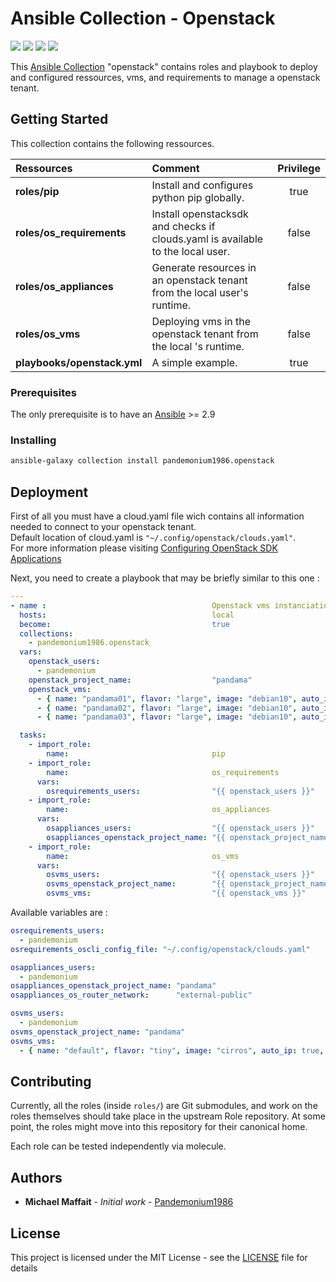 # Ansible Collection - Openstack

![](https://img.shields.io/github/release/Pandemonium1986/ansible-collection-openstack.svg)
![](https://img.shields.io/github/repo-size/Pandemonium1986/ansible-collection-openstack.svg)
![](https://img.shields.io/github/release-date/Pandemonium1986/ansible-collection-openstack.svg)
![](https://img.shields.io/github/license/Pandemonium1986/ansible-collection-openstack.svg)

This [Ansible Collection](https://docs.ansible.com/ansible/latest/user_guide/collections_using.html) "openstack" contains roles and playbook to deploy and configured ressources, vms, and requirements to manage a openstack tenant.

## Getting Started

This collection contains the following ressources.

| Ressources                  | Comment                                                                        | Privilege |
| :-------------------------- | :----------------------------------------------------------------------------- | :-------: |
| **roles/pip**               | Install and configures python pip globally.                                    |    true   |
| **roles/os_requirements**   | Install openstacksdk and checks if clouds.yaml is available to the local user. |   false   |
| **roles/os_appliances**     | Generate resources in an openstack tenant from the local user's runtime.       |   false   |
| **roles/os_vms**            | Deploying vms in the openstack tenant from the local 's runtime.               |   false   |
| **playbooks/openstack.yml** | A simple example.                                                              |    true   |

### Prerequisites

The only prerequisite is to have an [Ansible](https://docs.ansible.com/ansible/latest/installation_guide/index.html) >= 2.9

### Installing

```sh
ansible-galaxy collection install pandemonium1986.openstack
```

## Deployment

First of all you must have a cloud.yaml file wich contains all information needed to connect to your openstack tenant.  
Default location of cloud.yaml is `"~/.config/openstack/clouds.yaml"`.  
For more information please visiting [Configuring OpenStack SDK Applications](https://docs.openstack.org/openstacksdk/latest/user/config/configuration.html)  

Next, you need to create a playbook that may be briefly similar to this one :

```yaml
---
- name :                                     Openstack vms instanciation
  hosts:                                     local
  become:                                    true
  collections:
    - pandemonium1986.openstack
  vars:
    openstack_users:
      - pandemonium
    openstack_project_name:                  "pandama"
    openstack_vms:
      - { name: "pandama01", flavor: "large", image: "debian10", auto_ip: true, delete_fip: true, volume_size: 30 }
      - { name: "pandama02", flavor: "large", image: "debian10", auto_ip: true, delete_fip: true, volume_size: 30 }
      - { name: "pandama03", flavor: "large", image: "debian10", auto_ip: true, delete_fip: true, volume_size: 30 }

  tasks:
    - import_role:
        name:                                pip
    - import_role:
        name:                                os_requirements
      vars:
        osrequirements_users:                "{{ openstack_users }}"
    - import_role:
        name:                                os_appliances
      vars:
        osappliances_users:                  "{{ openstack_users }}"
        osappliances_openstack_project_name: "{{ openstack_project_name }}"
    - import_role:
        name:                                os_vms
      vars:
        osvms_users:                         "{{ openstack_users }}"
        osvms_openstack_project_name:        "{{ openstack_project_name }}"
        osvms_vms:                           "{{ openstack_vms }}"
```

Available variables are :

```yaml
osrequirements_users:
  - pandemonium
osrequirements_oscli_config_file: "~/.config/openstack/clouds.yaml"

osappliances_users:
  - pandemonium
osappliances_openstack_project_name: "pandama"
osappliances_os_router_network:      "external-public"

osvms_users:
  - pandemonium
osvms_openstack_project_name: "pandama"
osvms_vms:
  - { name: "default", flavor: "tiny", image: "cirros", auto_ip: true, delete_fip: true, volume_size: 10 }  
```

## Contributing

Currently, all the roles (inside `roles/`) are Git submodules, and work on the roles themselves should take place in the upstream Role repository. At some point, the roles might move into this repository for their canonical home.

Each role can be tested independently via molecule.  

## Authors

-   **Michael Maffait** - _Initial work_ - [Pandemonium1986](https://github.com/Pandemonium1986)

## License

This project is licensed under the MIT License - see the [LICENSE](./LICENSE) file for details
